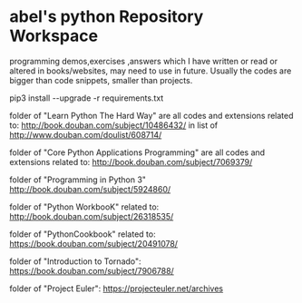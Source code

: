 # abel's python Repository Workspace
programming demos,exercises ,answers which I have written or read or altered in books/websites, may need to use in future.
Usually the codes are bigger than code snippets, smaller than projects.

pip3 install --upgrade -r requirements.txt

folder of "Learn Python The Hard Way" are all codes and extensions related to:
http://book.douban.com/subject/10486432/ in list of 
http://www.douban.com/doulist/608714/

folder of "Core Python Applications Programming" are all codes and extensions related to:
http://book.douban.com/subject/7069379/ 

folder of "Programming in Python 3"
http://book.douban.com/subject/5924860/

folder of "Python WorkbooK" related to:
http://book.douban.com/subject/26318535/

folder of "PythonCookbook" related to:
https://book.douban.com/subject/20491078/

folder of "Introduction to Tornado":
https://book.douban.com/subject/7906788/

folder of "Project Euler":
https://projecteuler.net/archives
